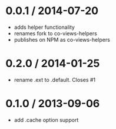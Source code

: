 0.0.1 / 2014-07-20
==================

  * adds helper functionality
  * renames fork to co-views-helpers
  * publishes on NPM as co-views-helpers

0.2.0 / 2014-01-25
==================

 * rename .ext to .default. Closes #1

0.1.0 / 2013-09-06
==================

 * add .cache option support
